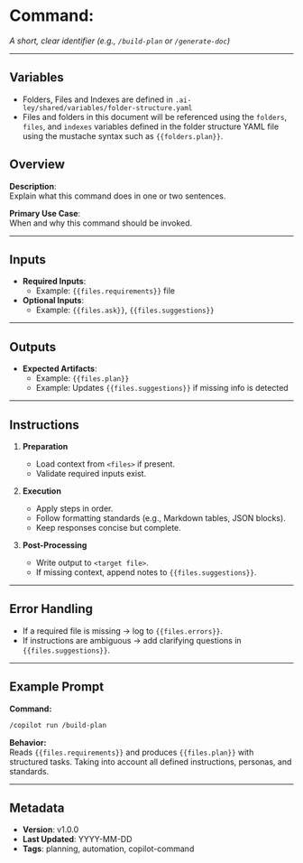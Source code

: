 # Command: <command-name>

_A short, clear identifier (e.g., `/build-plan` or `/generate-doc`)_

---

## Variables

- Folders, Files and Indexes are defined in `.ai-ley/shared/variables/folder-structure.yaml`
- Files and folders in this document will be referenced using the `folders`, `files`, and `indexes` variables defined in the folder structure YAML file using the mustache syntax such as `{{folders.plan}}`.

## Overview

**Description**:  
Explain what this command does in one or two sentences.

**Primary Use Case**:  
When and why this command should be invoked.

---

## Inputs

- **Required Inputs**:
  - Example: `{{files.requirements}}` file
- **Optional Inputs**:
  - Example: `{{files.ask}}`, `{{files.suggestions}}`

---

## Outputs

- **Expected Artifacts**:
  - Example: `{{files.plan}}`
  - Example: Updates `{{files.suggestions}}` if missing info is detected

---

## Instructions

1. **Preparation**

   - Load context from `<files>` if present.
   - Validate required inputs exist.

2. **Execution**

   - Apply steps in order.
   - Follow formatting standards (e.g., Markdown tables, JSON blocks).
   - Keep responses concise but complete.

3. **Post-Processing**
   - Write output to `<target file>`.
   - If missing context, append notes to `{{files.suggestions}}`.

---

## Error Handling

- If a required file is missing → log to `{{files.errors}}`.
- If instructions are ambiguous → add clarifying questions in `{{files.suggestions}}`.

---

## Example Prompt

**Command:**

```bash
/copilot run /build-plan
```

**Behavior:**  
Reads `{{files.requirements}}` and produces `{{files.plan}}` with structured tasks. Taking into account all defined instructions, personas, and standards.

---

## Metadata

- **Version**: v1.0.0
- **Last Updated**: YYYY-MM-DD
- **Tags**: planning, automation, copilot-command
